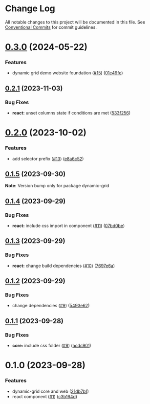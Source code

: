 # Change Log

All notable changes to this project will be documented in this file.
See [Conventional Commits](https://conventionalcommits.org) for commit guidelines.

# [0.3.0](https://github.com/Mordech/dynamic-grid/compare/v0.2.1...v0.3.0) (2024-05-22)

### Features

- dynamic grid demo website foundation ([#15](https://github.com/Mordech/dynamic-grid/issues/15)) ([01c49fe](https://github.com/Mordech/dynamic-grid/commit/01c49fea5282446b58ac7fff3e9c3377d93a5690))

## [0.2.1](https://github.com/Mordech/dynamic-grid/compare/v0.2.0...v0.2.1) (2023-11-03)

### Bug Fixes

- **react:** unset columns state if conditions are met ([533f256](https://github.com/Mordech/dynamic-grid/commit/533f256c3789a4f2d260c8a495deeb0d7b89096a))

# [0.2.0](https://github.com/Mordech/dynamic-grid/compare/v0.1.5...v0.2.0) (2023-10-02)

### Features

- add selector prefix ([#13](https://github.com/Mordech/dynamic-grid/issues/13)) ([e8a6c52](https://github.com/Mordech/dynamic-grid/commit/e8a6c52e498736bbde19ecadd55e412a74741f40))

## [0.1.5](https://github.com/Mordech/dynamic-grid/compare/v0.1.4...v0.1.5) (2023-09-30)

**Note:** Version bump only for package dynamic-grid

## [0.1.4](https://github.com/Mordech/dynamic-grid/compare/v0.1.3...v0.1.4) (2023-09-29)

### Bug Fixes

- **react:** include css import in component ([#11](https://github.com/Mordech/dynamic-grid/issues/11)) ([07bd0be](https://github.com/Mordech/dynamic-grid/commit/07bd0be78fd9c17a5399a029de6d5cb02d9e67ab))

## [0.1.3](https://github.com/Mordech/dynamic-grid/compare/v0.1.2...v0.1.3) (2023-09-29)

### Bug Fixes

- **react:** change build dependencies ([#10](https://github.com/Mordech/dynamic-grid/issues/10)) ([7697e6a](https://github.com/Mordech/dynamic-grid/commit/7697e6a2b4198693b5c84108ef8f6ed0c4272845))

## [0.1.2](https://github.com/Mordech/dynamic-grid/compare/v0.1.1...v0.1.2) (2023-09-29)

### Bug Fixes

- change dependencies ([#9](https://github.com/Mordech/dynamic-grid/issues/9)) ([5493e62](https://github.com/Mordech/dynamic-grid/commit/5493e620bf23f4d0ddd8ef725dafc193ecbb1a91))

## [0.1.1](https://github.com/Mordech/dynamic-grid/compare/v0.1.0...v0.1.1) (2023-09-28)

### Bug Fixes

- **core:** include css folder ([#8](https://github.com/Mordech/dynamic-grid/issues/8)) ([acdc901](https://github.com/Mordech/dynamic-grid/commit/acdc90184c42d034e41afdddfb255b735f1e1f19))

# 0.1.0 (2023-09-28)

### Features

- dynamic-grid core and web ([21db7b1](https://github.com/Mordech/dynamic-grid/commit/21db7b184af8f30bcde96a4c2c36bc70ebe1eeb6))
- react component ([#1](https://github.com/Mordech/dynamic-grid/issues/1)) ([c3b164d](https://github.com/Mordech/dynamic-grid/commit/c3b164d3811314936119cb54833182d7d9ca221c))
